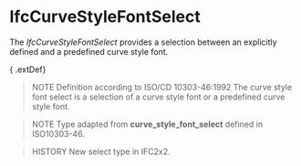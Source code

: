 # IfcCurveStyleFontSelect

The _IfcCurveStyleFontSelect_ provides a selection between an explicitly defined and a predefined curve style font.
<!-- end of short definition -->

{ .extDef}
> NOTE Definition according to ISO/CD 10303-46:1992
> The curve style font select is a selection of a curve style font or a predefined curve style font.

> NOTE Type adapted from **curve_style_font_select** defined in ISO10303-46.

> HISTORY New select type in IFC2x2.
